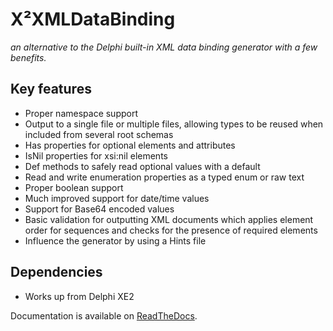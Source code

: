# X²XMLDataBinding
*an alternative to the Delphi built-in XML data binding generator with a few benefits.*

## Key features
 - Proper namespace support
 - Output to a single file or multiple files, allowing types to be reused when included from several root schemas
 - Has<Name> properties for optional elements and attributes
 - <Name>IsNil properties for xsi:nil elements
 - <Name>Def methods to safely read optional values with a default
 - Read and write enumeration properties as a typed enum or raw text
 - Proper boolean support
 - Much improved support for date/time values
 - Support for Base64 encoded values
 - Basic validation for outputting XML documents which applies element order for sequences and checks for the presence of required elements
 - Influence the generator by using a Hints file

 ## Dependencies
* Works up from Delphi XE2

Documentation is available on [ReadTheDocs](https://x2xmldatabinding.readthedocs.io/).